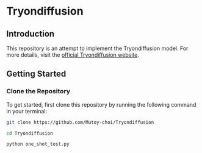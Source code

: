 # Tryondiffusion

## Introduction
This repository is an attempt to implement the Tryondiffusion model. For more details, visit the [official Tryondiffusion website](https://tryondiffusion.github.io/).

## Getting Started

### Clone the Repository
To get started, first clone this repository by running the following command in your terminal:

```bash
git clone https://github.com/Mutoy-choi/Tryondiffusion

cd Tryondiffusion

python one_shot_test.py
